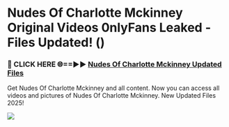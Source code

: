 # Nudes Of Charlotte Mckinney Original Videos 0nlyFans Leaked - Files Updated! ()

<h3>🔴 CLICK HERE 🌐==►► <a href="https://tinyurl.com/2p9ay9w9" rel="nofollow">Nudes Of Charlotte Mckinney Updated Files</a></h3>

Get Nudes Of Charlotte Mckinney and all content. Now you can access all videos and pictures of Nudes Of Charlotte Mckinney. New Updated Files 2025!

[![](https://i.imgur.com/KQgVmj3.gif)](https://tinyurl.com/2p9ay9w9)
